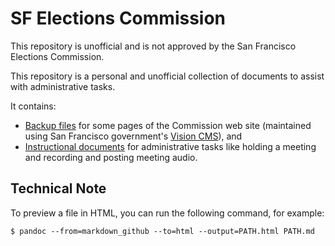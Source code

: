 SF Elections Commission
=======================

This repository is unofficial and is not approved by the San
Francisco Elections Commission.

This repository is a personal and unofficial collection of documents
to assist with administrative tasks.

It contains:

* [Backup files](web) for some pages of the Commission web site (maintained
  using San Francisco government's [Vision CMS][vision-cms]), and
* [Instructional documents](docs/index.md) for administrative tasks like
  holding a meeting and recording and posting meeting audio.


Technical Note
--------------

To preview a file in HTML, you can run the following command, for example:

    $ pandoc --from=markdown_github --to=html --output=PATH.html PATH.md


[vision-cms]: http://www6.sfgov.org/index.aspx?page=163
